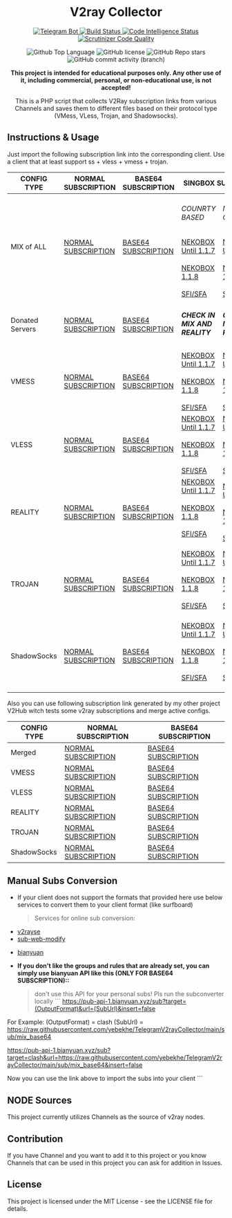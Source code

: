 <h1 id="v2ray-collector" align="center">V2ray Collector</h1>
<p align="center">
  <a href="https://t.me/v2raycollectorbot">
    <img src="https://img.shields.io/badge/Telegram_Bot-@v2raycollectorbot-darkblue?style=flat&logo=telegram" alt="Telegram Bot">
  </a>
  <a href="https://scrutinizer-ci.com/g/yebekhe/TelegramV2rayCollector/build-status/main">
    <img src="https://scrutinizer-ci.com/g/yebekhe/TelegramV2rayCollector/badges/build.png?b=main" alt="Build Status">
  </a>
  <a href="https://scrutinizer-ci.com/code-intelligence">
    <img src="https://scrutinizer-ci.com/g/yebekhe/TelegramV2rayCollector/badges/code-intelligence.svg?b=main" alt="Code Intelligence Status">
  </a>
  <a href="https://scrutinizer-ci.com/g/yebekhe/TelegramV2rayCollector/?branch=main">
    <img src="https://img.shields.io/scrutinizer/quality/g/yebekhe/TelegramV2rayCollector?style=flat&logo=scrutinizerci" alt="Scrutinizer Code Quality">
  </a>
</p>
<p align="center">
  <img src="https://img.shields.io/github/languages/top/yebekhe/TelegramV2rayCollector?color=5D6D7E" alt="Github Top Language">
  <img src="https://img.shields.io/github/license/yebekhe/TelegramV2rayCollector?color=5D6D7E" alt="GitHub license">
  <img alt="GitHub Repo stars" src="https://img.shields.io/github/stars/yebekhe/TelegramV2rayCollector">
  <img alt="GitHub commit activity (branch)" src="https://img.shields.io/github/commit-activity/t/yebekhe/TelegramV2rayCollector">
</p>
<p align="center">
  <b>This project is intended for educational purposes only. Any other use of it, including commercial, personal, or non-educational use, is not accepted!</b>
</p>
<p align="center">This is a PHP script that collects V2Ray subscription links from various Channels and saves them to different files based on their protocol type (VMess, VLess, Trojan, and Shadowsocks).</p>
<h2 id="instructions-usage">Instructions &amp; Usage</h2>
<p>Just import the following subscription link into the corresponding client. Use a client that at least support ss + vless + vmess + trojan.</p>
<table>
  <thead>
    <tr>
      <th>CONFIG TYPE</th>
      <th>NORMAL SUBSCRIPTION</th>
      <th>BASE64 SUBSCRIPTION</th>
      <th colspan="2">SINGBOX SUBSCRIPTION</th>
      <th>CLASH SUBSCRIPTION</th>
      <th>CLASH.Meta SUBSCRIPTION</th>
      <th>SURFBOARD SUBSCRIPTION</th>
    </tr>
  </thead>
  <tbody>
    <tr>
      <td>MIX of ALL</td>
      <td>
        <a href="https://raw.githubusercontent.com/yebekhe/TelegramV2rayCollector/main/sub/normal/mix">NORMAL SUBSCRIPTION</a>
      </td>
      <td>
        <a href="https://raw.githubusercontent.com/yebekhe/TelegramV2rayCollector/main/sub/base64/mix">BASE64 SUBSCRIPTION</a>
      </td>
      <td>
        <h6>COUNRTY BASED</h2>
        <a href="https://raw.githubusercontent.com/yebekhe/TelegramV2rayCollector/main/singbox/nekobox/117/mix.json">NEKOBOX Until 1.1.7</a><br><br>
        <a href="https://raw.githubusercontent.com/yebekhe/TelegramV2rayCollector/main/singbox/nekobox/118/mix.json">NEKOBOX 1.1.8</a><br><br>
        <a href="https://raw.githubusercontent.com/yebekhe/TelegramV2rayCollector/main/singbox/sfasfi/mix.json">SFI/SFA</a>
      </td>
      <td>
        <h6>NO CATEGORIZED</h2>
        <a href="https://raw.githubusercontent.com/yebekhe/TelegramV2rayCollector/main/singbox/nekobox/117/mixLite.json">NEKOBOX Until 1.1.7</a><br><br>
        <a href="https://raw.githubusercontent.com/yebekhe/TelegramV2rayCollector/main/singbox/nekobox/118/mixLite.json">NEKOBOX 1.1.8</a><br><br>
        <a href="https://raw.githubusercontent.com/yebekhe/TelegramV2rayCollector/main/singbox/sfasfi/mixLite.json">SFI/SFA</a>
      </td>
      <td>
        <a href="https://yebekhe.link/api/toClash/?url=https%3A%2F%2Fraw.githubusercontent.com%2Fyebekhe%2FTelegramV2rayCollector%2Fmain%2Fsub%2Fbase64%2Fmix&type=clash&process=full">CLASH SUBSCRIPTION</a>
      </td>
      <td>
        <a href="https://yebekhe.link/api/toClash/?url=https%3A%2F%2Fraw.githubusercontent.com%2Fyebekhe%2FTelegramV2rayCollector%2Fmain%2Fsub%2Fbase64%2Fmix&type=meta&process=full">CLASH.Meta SUBSCRIPTION</a>
      </td>
      <td>
        <a href="https://yebekhe.link/api/toClash/?url=https%3A%2F%2Fraw.githubusercontent.com%2Fyebekhe%2FTelegramV2rayCollector%2Fmain%2Fsub%2Fbase64%2Fmix&type=surfboard&process=full">SURFBOARD SUBSCRIPTION</a>
      </td>
    </tr>
    <tr>
      <td>Donated Servers</td>
      <td>
        <a href="https://raw.githubusercontent.com/yebekhe/TelegramV2rayCollector/main/sub/normal/donated">NORMAL SUBSCRIPTION</a>
      </td>
      <td>
        <a href="https://raw.githubusercontent.com/yebekhe/TelegramV2rayCollector/main/sub/base64/donated">BASE64 SUBSCRIPTION</a>
      </td>
      <td>
        <h5>CHECK IN MIX AND REALITY</h5>
      </td>
      <td>
        <h5>CHECK IN MIX AND REALITY</h5>
      </td>
      <td>
        -
      </td>
      <td>
        <a href="https://yebekhe.link/api/toClash/?url=https%3A%2F%2Fraw.githubusercontent.com%2Fyebekhe%2FTelegramV2rayCollector%2Fmain%2Fsub%2Fbase64%2Fdonated&type=meta&process=full">CLASH.Meta SUBSCRIPTION</a>
      </td>
      <td>
        -
      </td>
    </tr>
    <tr>
      <td>VMESS</td>
      <td>
        <a href="https://raw.githubusercontent.com/yebekhe/TelegramV2rayCollector/main/sub/normal/vmess">NORMAL SUBSCRIPTION</a>
      </td>
      <td>
        <a href="https://raw.githubusercontent.com/yebekhe/TelegramV2rayCollector/main/sub/base64/vmess">BASE64 SUBSCRIPTION</a>
      </td>
      <td>
        <a href="https://raw.githubusercontent.com/yebekhe/TelegramV2rayCollector/main/singbox/nekobox/117/vmess.json">NEKOBOX Until 1.1.7</a><br><br>
        <a href="https://raw.githubusercontent.com/yebekhe/TelegramV2rayCollector/main/singbox/nekobox/118/vmess.json">NEKOBOX 1.1.8</a><br><br>
        <a href="https://raw.githubusercontent.com/yebekhe/TelegramV2rayCollector/main/singbox/sfasfi/vmess.json">SFI/SFA</a>
      </td>
      <td>
        <a href="https://raw.githubusercontent.com/yebekhe/TelegramV2rayCollector/main/singbox/nekobox/117/vmessLite.json">NEKOBOX Until 1.1.7</a><br><br>
        <a href="https://raw.githubusercontent.com/yebekhe/TelegramV2rayCollector/main/singbox/nekobox/118/vmessLite.json">NEKOBOX 1.1.8</a><br><br>
        <a href="https://raw.githubusercontent.com/yebekhe/TelegramV2rayCollector/main/singbox/sfasfi/vmessLite.json">SFI/SFA</a>
      </td>
      <td>
        <a href="https://yebekhe.link/api/toClash/?url=https%3A%2F%2Fraw.githubusercontent.com%2Fyebekhe%2FTelegramV2rayCollector%2Fmain%2Fsub%2Fbase64%2Fvmess&type=clash&process=full">CLASH SUBSCRIPTION</a>
      </td>
      <td>
        <a href="https://yebekhe.link/api/toClash/?url=https%3A%2F%2Fraw.githubusercontent.com%2Fyebekhe%2FTelegramV2rayCollector%2Fmain%2Fsub%2Fbase64%2Fvmess&type=meta&process=full">CLASH.Meta SUBSCRIPTION</a>
      </td>
      <td>
        <a href="https://yebekhe.link/api/toClash/?url=https%3A%2F%2Fraw.githubusercontent.com%2Fyebekhe%2FTelegramV2rayCollector%2Fmain%2Fsub%2Fbase64%2Fvmess&type=surfboard&process=full">SURFBOARD SUBSCRIPTION</a>
      </td>
    </tr>
    <tr>
      <td>VLESS</td>
      <td>
        <a href="https://raw.githubusercontent.com/yebekhe/TelegramV2rayCollector/main/sub/normal/vless">NORMAL SUBSCRIPTION</a>
      </td>
      <td>
        <a href="https://raw.githubusercontent.com/yebekhe/TelegramV2rayCollector/main/sub/base64/vless">BASE64 SUBSCRIPTION</a>
      </td>
      <td>
        <a href="https://raw.githubusercontent.com/yebekhe/TelegramV2rayCollector/main/singbox/nekobox/117/vless.json">NEKOBOX Until 1.1.7</a><br><br>
        <a href="https://raw.githubusercontent.com/yebekhe/TelegramV2rayCollector/main/singbox/nekobox/118/vless.json">NEKOBOX 1.1.8</a><br><br>
        <a href="https://raw.githubusercontent.com/yebekhe/TelegramV2rayCollector/main/singbox/sfasfi/vless.json">SFI/SFA</a>
      </td>
      <td>
        <a href="https://raw.githubusercontent.com/yebekhe/TelegramV2rayCollector/main/singbox/nekobox/117/vlessLite.json">NEKOBOX Until 1.1.7</a><br><br>
        <a href="https://raw.githubusercontent.com/yebekhe/TelegramV2rayCollector/main/singbox/nekobox/118/vlessLite.json">NEKOBOX 1.1.8</a><br><br>
        <a href="https://raw.githubusercontent.com/yebekhe/TelegramV2rayCollector/main/singbox/sfasfi/vlessLite.json">SFI/SFA</a>
      </td>
      <td>-</td>
      <td>
        <a href="https://yebekhe.link/api/toClash/?url=https%3A%2F%2Fraw.githubusercontent.com%2Fyebekhe%2FTelegramV2rayCollector%2Fmain%2Fsub%2Fbase64%2Fvless&type=meta&process=full">CLASH.Meta SUBSCRIPTION</a>
      </td>
      <td>-</td>
    </tr>
    <tr>
      <td>REALITY</td>
      <td>
        <a href="https://raw.githubusercontent.com/yebekhe/TelegramV2rayCollector/main/sub/normal/reality">NORMAL SUBSCRIPTION</a>
      </td>
      <td>
        <a href="https://raw.githubusercontent.com/yebekhe/TelegramV2rayCollector/main/sub/base64/reality">BASE64 SUBSCRIPTION</a>
      </td>
      <td>
        <a href="https://raw.githubusercontent.com/yebekhe/TelegramV2rayCollector/main/singbox/nekobox/117/reality.json">NEKOBOX Until 1.1.7</a><br><br>
        <a href="https://raw.githubusercontent.com/yebekhe/TelegramV2rayCollector/main/singbox/nekobox/118/reality.json">NEKOBOX 1.1.8</a><br><br>
        <a href="https://raw.githubusercontent.com/yebekhe/TelegramV2rayCollector/main/singbox/sfasfi/reality.json">SFI/SFA</a><br><br>
      </td>
      <td>
        <a href="https://raw.githubusercontent.com/yebekhe/TelegramV2rayCollector/main/singbox/nekobox/117/realityLite.json">NEKOBOX Until 1.1.7</a><br><br>
        <a href="https://raw.githubusercontent.com/yebekhe/TelegramV2rayCollector/main/singbox/nekobox/118/realityLite.json">NEKOBOX 1.1.8</a><br><br>
        <a href="https://raw.githubusercontent.com/yebekhe/TelegramV2rayCollector/main/singbox/sfasfi/realityLite.json">SFI/SFA</a>
      </td>
      <td>-</td>
      <td>
        <a href="https://yebekhe.link/api/toClash/?url=https%3A%2F%2Fraw.githubusercontent.com%2Fyebekhe%2FTelegramV2rayCollector%2Fmain%2Fsub%2Fbase64%2Freality&type=meta&process=full">CLASH.Meta SUBSCRIPTION</a>
      </td>
      <td>-</td>
    </tr>
    <tr>
      <td>TROJAN</td>
      <td>
        <a href="https://raw.githubusercontent.com/yebekhe/TelegramV2rayCollector/main/sub/normal/trojan">NORMAL SUBSCRIPTION</a>
      </td>
      <td>
        <a href="https://raw.githubusercontent.com/yebekhe/TelegramV2rayCollector/main/sub/base64/trojan">BASE64 SUBSCRIPTION</a>
      </td>
      <td>
        <a href="https://raw.githubusercontent.com/yebekhe/TelegramV2rayCollector/main/singbox/nekobox/117/trojan.json">NEKOBOX Until 1.1.7</a><br><br>
        <a href="https://raw.githubusercontent.com/yebekhe/TelegramV2rayCollector/main/singbox/nekobox/118/trojan.json">NEKOBOX 1.1.8</a><br><br>
        <a href="https://raw.githubusercontent.com/yebekhe/TelegramV2rayCollector/main/singbox/sfasfi/trojan.json">SFI/SFA</a><br><br>
      </td>
      <td>
        <a href="https://raw.githubusercontent.com/yebekhe/TelegramV2rayCollector/main/singbox/nekobox/117/trojanLite.json">NEKOBOX Until 1.1.7</a><br><br>
        <a href="https://raw.githubusercontent.com/yebekhe/TelegramV2rayCollector/main/singbox/nekobox/118/trojanLite.json">NEKOBOX 1.1.8</a><br><br>
        <a href="https://raw.githubusercontent.com/yebekhe/TelegramV2rayCollector/main/singbox/sfasfi/trojanLite.json">SFI/SFA</a><br><br>
      </td>
      <td>
        <a href="https://yebekhe.link/api/toClash/?url=https%3A%2F%2Fraw.githubusercontent.com%2Fyebekhe%2FTelegramV2rayCollector%2Fmain%2Fsub%2Fbase64%2Ftrojan&type=clash&process=full">CLASH SUBSCRIPTION</a>
      </td>
      <td>
        <a href="https://yebekhe.link/api/toClash/?url=https%3A%2F%2Fraw.githubusercontent.com%2Fyebekhe%2FTelegramV2rayCollector%2Fmain%2Fsub%2Fbase64%2Ftrojan&type=meta&process=full">CLASH.Meta SUBSCRIPTION</a>
      </td>
      <td>
        <a href="https://yebekhe.link/api/toClash/?url=https%3A%2F%2Fraw.githubusercontent.com%2Fyebekhe%2FTelegramV2rayCollector%2Fmain%2Fsub%2Fbase64%2Ftrojan&type=surfboard&process=full">SURFBOARD SUBSCRIPTION</a>
      </td>
    </tr>
    <tr>
      <td>ShadowSocks</td>
      <td>
        <a href="https://raw.githubusercontent.com/yebekhe/TelegramV2rayCollector/main/sub/normal/shadowsocks">NORMAL SUBSCRIPTION</a>
      </td>
      <td>
        <a href="https://raw.githubusercontent.com/yebekhe/TelegramV2rayCollector/main/sub/base64/shadowsocks">BASE64 SUBSCRIPTION</a>
      </td>
      <td>
        <a href="https://raw.githubusercontent.com/yebekhe/TelegramV2rayCollector/main/singbox/nekobox/117/shadowsocks.json">NEKOBOX Until 1.1.7</a><br><br>
        <a href="https://raw.githubusercontent.com/yebekhe/TelegramV2rayCollector/main/singbox/nekobox/118/shadowsocks.json">NEKOBOX 1.1.8</a><br><br>
        <a href="https://raw.githubusercontent.com/yebekhe/TelegramV2rayCollector/main/singbox/sfasfi/shadowsocks.json">SFI/SFA</a><br><br>
      </td>
      <td>
        <a href="https://raw.githubusercontent.com/yebekhe/TelegramV2rayCollector/main/singbox/nekobox/117/shadowsocksLite.json">NEKOBOX Until 1.1.7</a><br><br>
        <a href="https://raw.githubusercontent.com/yebekhe/TelegramV2rayCollector/main/singbox/nekobox/118/shadowsocksLite.json">NEKOBOX 1.1.8</a><br><br>
        <a href="https://raw.githubusercontent.com/yebekhe/TelegramV2rayCollector/main/singbox/sfasfi/shadowsocksLite.json">SFI/SFA</a><br><br>
      </td>
      <td>
        <a href="https://yebekhe.link/api/toClash/?url=https%3A%2F%2Fraw.githubusercontent.com%2Fyebekhe%2FTelegramV2rayCollector%2Fmain%2Fsub%2Fbase64%2Fshadowsocks&type=clash&process=full">CLASH SUBSCRIPTION</a>
      </td>
      <td>
        <a href="https://yebekhe.link/api/toClash/?url=https%3A%2F%2Fraw.githubusercontent.com%2Fyebekhe%2FTelegramV2rayCollector%2Fmain%2Fsub%2Fbase64%2Fshadowsocks&type=meta&process=full">CLASH.Meta SUBSCRIPTION</a>
      </td>
      <td>
        <a href="https://yebekhe.link/api/toClash/?url=https%3A%2F%2Fraw.githubusercontent.com%2Fyebekhe%2FTelegramV2rayCollector%2Fmain%2Fsub%2Fbase64%2Fshadowsocks&type=surfboard&process=full">SURFBOARD SUBSCRIPTION</a>
      </td>
    </tr>
  </tbody>
</table>
<p>Also you can use following subscription link generated by my other project V2Hub witch tests some v2ray subscriptions and merge active configs.</p>
<table>
  <thead>
    <tr>
      <th>CONFIG TYPE</th>
      <th>NORMAL SUBSCRIPTION</th>
      <th>BASE64 SUBSCRIPTION</th>
    </tr>
  </thead>
  <tbody>
    <tr>
      <td>Merged</td>
      <td>
        <a href="https://raw.githubusercontent.com/yebekhe/V2Hub/main/merged">NORMAL SUBSCRIPTION</a>
      </td>
      <td>
        <a href="https://raw.githubusercontent.com/yebekhe/V2Hub/main/merged_base64">BASE64 SUBSCRIPTION</a>
      </td>
    </tr>
    <tr>
      <td>VMESS</td>
      <td>
        <a href="https://raw.githubusercontent.com/yebekhe/V2Hub/main/Split/Normal/vmess">NORMAL SUBSCRIPTION</a>
      </td>
      <td>
        <a href="https://raw.githubusercontent.com/yebekhe/V2Hub/main/Split/Base64/vmess">BASE64 SUBSCRIPTION</a>
      </td>
      </tr>
    <tr>
      <td>VLESS</td>
      <td>
        <a href="https://raw.githubusercontent.com/yebekhe/V2Hub/main/Split/Normal/vless">NORMAL SUBSCRIPTION</a>
      </td>
      <td>
        <a href="https://raw.githubusercontent.com/yebekhe/V2Hub/main/Split/Base64/vless">BASE64 SUBSCRIPTION</a>
      </td>
      </tr>
    <tr>
      <td>REALITY</td>
      <td>
        <a href="https://raw.githubusercontent.com/yebekhe/V2Hub/main/Split/Normal/reality">NORMAL SUBSCRIPTION</a>
      </td>
      <td>
        <a href="https://raw.githubusercontent.com/yebekhe/V2Hub/main/Split/Base64/reality">BASE64 SUBSCRIPTION</a>
      </td>
      </tr>
    <tr>
      <td>TROJAN</td>
      <td>
        <a href="https://raw.githubusercontent.com/yebekhe/V2Hub/main/Split/Normal/trojan">NORMAL SUBSCRIPTION</a>
      </td>
      <td>
        <a href="https://raw.githubusercontent.com/yebekhe/V2Hub/main/Split/Base64/trojan">BASE64 SUBSCRIPTION</a>
      </td>
      </tr>
    <tr>
      <td>ShadowSocks</td>
      <td>
        <a href="https://raw.githubusercontent.com/yebekhe/V2Hub/main/Split/Normal/shadowsocks">NORMAL SUBSCRIPTION</a>
      </td>
      <td>
        <a href="https://raw.githubusercontent.com/yebekhe/V2Hub/main/Split/Base64/shadowsocks">BASE64 SUBSCRIPTION</a>
      </td>
      </tr>
  </tbody>
</table>
<h2 id="manual-subs-conversion">Manual Subs Conversion</h2>
<ul>
  <li>If your client does not support the formats that provided here use below services to convert them to your client format (like surfboard) <blockquote>
      <p>Services for online sub conversion:</p>
    </blockquote>
  </li>
  <li>
    <a href="https://v2rayse.com/en/node-convert">v2rayse</a>
  </li>
  <li>
    <a href="https://sub.v1.mk/">sub-web-modify</a>
  </li>
  <li>
    <p>
      <a href="https://bianyuan.xyz/">bianyuan</a>
    </p>
  </li>
  <li>
    <p>
      <strong>If you don&#39;t like the groups and rules that are already set, you can simply use bianyuan API like this (ONLY FOR BASE64 SUBSCRIPTION)::</strong>
    </p>
    <blockquote>
      <p>don&#39;t use this API for your personal subs! Pls run the subconverter locally ``` <a href="https://pub-api-1.bianyuan.xyz/sub?target=(OutputFormat)&amp;url=(SubUrl)&amp;insert=false">https://pub-api-1.bianyuan.xyz/sub?target=(OutputFormat)&amp;url=(SubUrl)&amp;insert=false</a>
      </p>
    </blockquote>
  </li>
</ul>
<p>For Example: (OutputFormat) = clash (SubUrl) = <a href="https://raw.githubusercontent.com/yebekhe/TelegramV2rayCollector/main/sub/mix_base64">https://raw.githubusercontent.com/yebekhe/TelegramV2rayCollector/main/sub/mix_base64</a>
</p>
<p>
  <a href="https://pub-api-1.bianyuan.xyz/sub?target=clash&amp;url=https://raw.githubusercontent.com/yebekhe/TelegramV2rayCollector/main/sub/mix_base64&amp;insert=false">https://pub-api-1.bianyuan.xyz/sub?target=clash&amp;url=https://raw.githubusercontent.com/yebekhe/TelegramV2rayCollector/main/sub/mix_base64&amp;insert=false</a>
</p>
<p>Now you can use the link above to import the subs into your client ```</p>
<h2 id="node-sources">NODE Sources</h2>
<p>This project currently utilizes Channels as the source of v2ray nodes.</p>

<h2 id="contribution">Contribution</h2>
<p>If you have Channel and you want to add it to this project or you know Channels that can be used in this project you can ask for addition in Issues.</p>
<h2 id="license">License</h2>
<p>This project is licensed under the MIT License - see the LICENSE file for details.</p>
